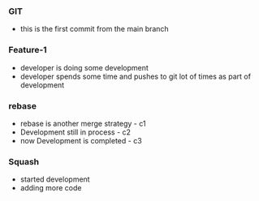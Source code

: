 ### GIT

* this is the first commit from the main branch 

### Feature-1
 * developer is doing some development 
 * developer spends some time and pushes to git lot of times as part of development

 ### rebase

 * rebase is another merge strategy  - c1
 * Development still in process - c2
 * now Development is completed - c3

 ### Squash
 * started development
 * adding more code